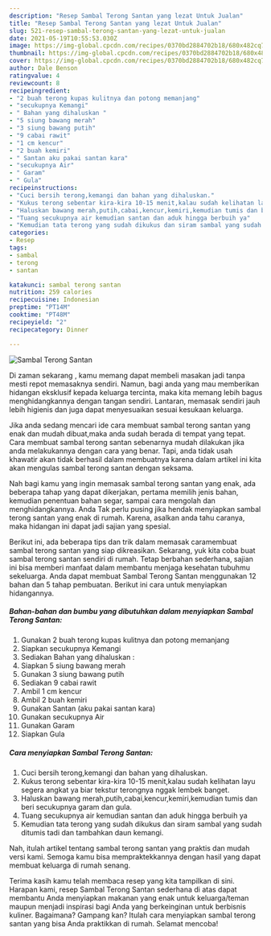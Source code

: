 ```yaml
---
description: "Resep Sambal Terong Santan yang lezat Untuk Jualan"
title: "Resep Sambal Terong Santan yang lezat Untuk Jualan"
slug: 521-resep-sambal-terong-santan-yang-lezat-untuk-jualan
date: 2021-05-19T10:55:53.030Z
image: https://img-global.cpcdn.com/recipes/0370bd2884702b18/680x482cq70/sambal-terong-santan-foto-resep-utama.jpg
thumbnail: https://img-global.cpcdn.com/recipes/0370bd2884702b18/680x482cq70/sambal-terong-santan-foto-resep-utama.jpg
cover: https://img-global.cpcdn.com/recipes/0370bd2884702b18/680x482cq70/sambal-terong-santan-foto-resep-utama.jpg
author: Dale Benson
ratingvalue: 4
reviewcount: 8
recipeingredient:
- "2 buah terong kupas kulitnya dan potong memanjang"
- "secukupnya Kemangi"
- " Bahan yang dihaluskan "
- "5 siung bawang merah"
- "3 siung bawang putih"
- "9 cabai rawit"
- "1 cm kencur"
- "2 buah kemiri"
- " Santan aku pakai santan kara"
- "secukupnya Air"
- " Garam"
- " Gula"
recipeinstructions:
- "Cuci bersih terong,kemangi dan bahan yang dihaluskan."
- "Kukus terong sebentar kira-kira 10-15 menit,kalau sudah kelihatan layu segera angkat ya biar tekstur terongnya nggak lembek banget."
- "Haluskan bawang merah,putih,cabai,kencur,kemiri,kemudian tumis dan beri secukupnya garam dan gula."
- "Tuang secukupnya air kemudian santan dan aduk hingga berbuih ya"
- "Kemudian tata terong yang sudah dikukus dan siram sambal yang sudah ditumis tadi dan tambahkan daun kemangi."
categories:
- Resep
tags:
- sambal
- terong
- santan

katakunci: sambal terong santan 
nutrition: 259 calories
recipecuisine: Indonesian
preptime: "PT14M"
cooktime: "PT48M"
recipeyield: "2"
recipecategory: Dinner

---
```



![Sambal Terong Santan](https://img-global.cpcdn.com/recipes/0370bd2884702b18/680x482cq70/sambal-terong-santan-foto-resep-utama.jpg)

Di zaman  sekarang , kamu memang dapat membeli masakan jadi tanpa mesti repot memasaknya sendiri. Namun, bagi anda yang mau memberikan hidangan eksklusif kepada keluarga tercinta, maka kita memang lebih bagus menghidangkannya dengan tangan sendiri. Lantaran, memasak sendiri jauh lebih higienis dan juga dapat menyesuaikan sesuai kesukaan keluarga.

Jika anda sedang mencari ide cara membuat sambal terong santan yang enak dan mudah dibuat,maka anda sudah berada di tempat yang tepat. Cara membuat sambal terong santan  sebenarnya mudah dilakukan jika anda melakukannya dengan cara yang benar. Tapi, anda tidak usah khawatir akan tidak berhasil dalam membuatnya 
karena dalam artikel ini kita akan mengulas sambal terong santan dengan seksama.  



Nah bagi kamu yang ingin memasak sambal terong santan yang enak, ada beberapa tahap yang dapat dikerjakan, pertama memilih jenis bahan, kemudian penentuan bahan segar, sampai cara mengolah dan menghidangkannya. Anda Tak perlu pusing jika hendak menyiapkan sambal terong santan yang enak di rumah. Karena, asalkan anda  tahu caranya, maka hidangan ini dapat jadi sajian yang spesial.

Berikut ini, ada beberapa tips dan trik dalam memasak caramembuat sambal terong santan yang siap dikreasikan. Sekarang, yuk kita coba buat sambal terong santan sendiri di rumah. Tetap berbahan sederhana, sajian ini bisa memberi manfaat dalam membantu menjaga kesehatan tubuhmu sekeluarga. Anda dapat membuat Sambal Terong Santan menggunakan 12 bahan dan 5 tahap pembuatan. Berikut ini cara untuk menyiapkan hidangannya.

<!--inarticleads1-->

##### Bahan-bahan dan bumbu yang dibutuhkan dalam menyiapkan Sambal Terong Santan:

1. Gunakan 2 buah terong kupas kulitnya dan potong memanjang
1. Siapkan secukupnya Kemangi
1. Sediakan  Bahan yang dihaluskan :
1. Siapkan 5 siung bawang merah
1. Gunakan 3 siung bawang putih
1. Sediakan 9 cabai rawit
1. Ambil 1 cm kencur
1. Ambil 2 buah kemiri
1. Gunakan  Santan (aku pakai santan kara)
1. Gunakan secukupnya Air
1. Gunakan  Garam
1. Siapkan  Gula




<!--inarticleads2-->

##### Cara menyiapkan Sambal Terong Santan:

1. Cuci bersih terong,kemangi dan bahan yang dihaluskan.
1. Kukus terong sebentar kira-kira 10-15 menit,kalau sudah kelihatan layu segera angkat ya biar tekstur terongnya nggak lembek banget.
1. Haluskan bawang merah,putih,cabai,kencur,kemiri,kemudian tumis dan beri secukupnya garam dan gula.
1. Tuang secukupnya air kemudian santan dan aduk hingga berbuih ya
1. Kemudian tata terong yang sudah dikukus dan siram sambal yang sudah ditumis tadi dan tambahkan daun kemangi.




Nah, itulah artikel tentang  sambal terong santan  yang praktis dan mudah versi kami. Semoga kamu bisa mempraktekkannya dengan hasil yang dapat membuat keluarga di rumah senang. 

Terima kasih kamu telah membaca resep yang kita tampilkan di sini. Harapan kami, resep  Sambal Terong Santan sederhana di atas dapat membantu Anda menyiapkan makanan yang enak untuk keluarga/teman maupun menjadi inspirasi bagi Anda yang berkeinginan untuk berbisnis kuliner. Bagaimana? Gampang kan? Itulah cara menyiapkan sambal terong santan yang bisa Anda praktikkan di rumah. Selamat mencoba!

